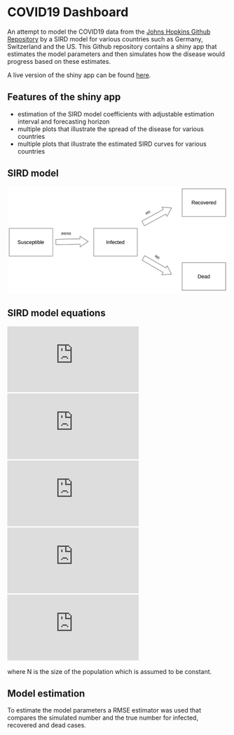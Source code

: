 # COVID19 Dashboard
An attempt to model the COVID19 data from the [Johns Hopkins Github Repository](https://github.com/CSSEGISandData) by a SIRD model for various countries such as Germany, Switzerland and the US. This Github repository contains a shiny app that estimates the model parameters and then simulates how the disease would progress based on these estimates.

A live version of the shiny app can be found [here](https://joelmeili.shinyapps.io/COVID19_Dashboard).

## Features of the shiny app
- estimation of the SIRD model coefficients with adjustable estimation interval and forecasting horizon
- multiple plots that illustrate the spread of the disease for various countries
- multiple plots that illustrate the estimated SIRD curves for various countries

## SIRD model
![](sird.jpg)

## SIRD model equations
![](http://latex.codecogs.com/gif.latex?%5Cfrac%7BdS%7D%7Bdt%7D%20%3D%20-%5Cbeta%20I%28t%29%20S%28t%29) <br/>
![](http://latex.codecogs.com/gif.latex?%5Cfrac%7BdI%7D%7Bdt%7D%20%3D%20%5Cbeta%20I%28t%29%20S%28t%29%20-%20%5Cgamma%20I%28t%29%20-%20%5Cdelta%20I%28t%29) <br/>
![](http://latex.codecogs.com/gif.latex?%5Cfrac%7BdR%7D%7Bdt%7D%20%3D%20%5Cgamma%20I%28t%29) <br/>
![](http://latex.codecogs.com/gif.latex?%5Cfrac%7BdD%7D%7Bdt%7D%20%3D%20%5Cdelta%20I%28t%29) <br/>
![](http://latex.codecogs.com/gif.latex?R_0%20%3D%20N%20%5Cfrac%7B%5Cbeta%7D%7B%5Cgamma%20&plus;%20%5Cdelta%7D)

where N is the size of the population which is assumed to be constant.

## Model estimation
To estimate the model parameters a RMSE estimator was used that compares the simulated number and the true number for infected, recovered and dead cases.
